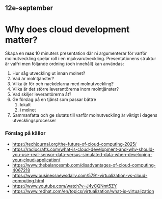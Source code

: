 ## 12e-september

# Why does cloud development matter?

Skapa en **max** 10 minuters presentation där ni argumenterar för varför molnutveckling spelar roll i en mjukvarutveckling. Presentationens struktur är valfri men följande ordning (och innehåll) kan användas:
1. Hur såg utveckling ut innan molnet?
2. Vad är molntjänster?
3. Vilka är för och nackdelarna med molnutveckling?
4. Vilka är det större leverantörerna inom molntjänster?
5. Vad skiljer leverantörerna åt?
6. Ge förslag på en tjänst som passar bättre
   1. lokalt
   2. i molnet
7. Sammanfatta och ge slutats till varför molnutveckling är viktigt i dagens utvecklingsprocesser


### Förslag på källor
- https://techjournal.org/the-future-of-cloud-computing-2025/
- https://radiocrafts.com/what-is-cloud-development-and-why-should-you-use-real-sensor-data-versus-simulated-data-when-developing-your-cloud-application/
- https://www.thebalancesmb.com/disadvantages-of-cloud-computing-4067218
- https://www.businessnewsdaily.com/5791-virtualization-vs-cloud-computing.html
- https://www.youtube.com/watch?v=J4yCQNmt5ZY
- https://www.redhat.com/en/topics/virtualization/what-is-virtualization





